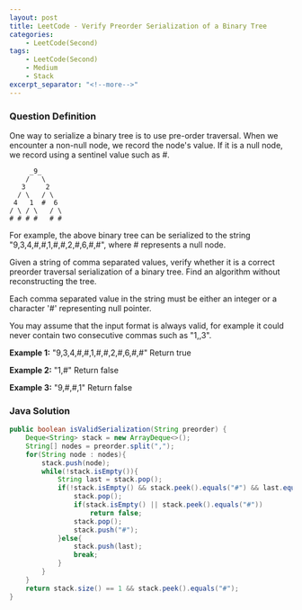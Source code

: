 ```yaml
---
layout: post
title: LeetCode - Verify Preorder Serialization of a Binary Tree
categories:
    - LeetCode(Second)
tags:
    - LeetCode(Second)
    - Medium
    - Stack
excerpt_separator: "<!--more-->"
---
```


### Question Definition
One way to serialize a binary tree is to use pre-order traversal. When we encounter a non-null node, we record the node's value. If it is a null node, we record using a sentinel value such as #.
```
     _9_
    /   \
   3     2
  / \   / \
 4   1  #  6
/ \ / \   / \
# # # #   # #
```
<!--more-->
For example, the above binary tree can be serialized to the string "9,3,4,#,#,1,#,#,2,#,6,#,#", where # represents a null node.

Given a string of comma separated values, verify whether it is a correct preorder traversal serialization of a binary tree. Find an algorithm without reconstructing the tree.

Each comma separated value in the string must be either an integer or a character '#' representing null pointer.

You may assume that the input format is always valid, for example it could never contain two consecutive commas such as "1,,3".

**Example 1:**
"9,3,4,#,#,1,#,#,2,#,6,#,#"
Return true

**Example 2:**
"1,#"
Return false

**Example 3:**
"9,#,#,1"
Return false
### Java Solution
```java
public boolean isValidSerialization(String preorder) {
    Deque<String> stack = new ArrayDeque<>();
    String[] nodes = preorder.split(",");
    for(String node : nodes){
        stack.push(node);
        while(!stack.isEmpty()){
            String last = stack.pop();
            if(!stack.isEmpty() && stack.peek().equals("#") && last.equals("#")){
                stack.pop();
                if(stack.isEmpty() || stack.peek().equals("#"))
                    return false;
                stack.pop();
                stack.push("#");
            }else{
                stack.push(last);
                break;
            }
        }
    }
    return stack.size() == 1 && stack.peek().equals("#");
}
```